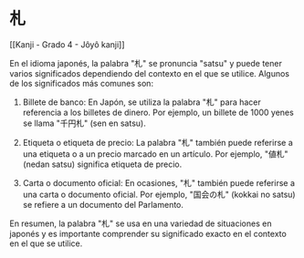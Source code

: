 # 札

[[Kanji - Grado 4 - Jôyô kanji]]

En el idioma japonés, la palabra "札" se pronuncia "satsu" y puede tener varios significados dependiendo del contexto en el que se utilice. Algunos de los significados más comunes son:

1. Billete de banco: En Japón, se utiliza la palabra "札" para hacer referencia a los billetes de dinero. Por ejemplo, un billete de 1000 yenes se llama "千円札" (sen en satsu).

2. Etiqueta o etiqueta de precio: La palabra "札" también puede referirse a una etiqueta o a un precio marcado en un artículo. Por ejemplo, "値札" (nedan satsu) significa etiqueta de precio.

3. Carta o documento oficial: En ocasiones, "札" también puede referirse a una carta o documento oficial. Por ejemplo, "国会の札" (kokkai no satsu) se refiere a un documento del Parlamento.

En resumen, la palabra "札" se usa en una variedad de situaciones en japonés y es importante comprender su significado exacto en el contexto en el que se utilice.
